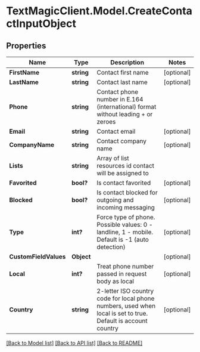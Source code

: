 # TextMagicClient.Model.CreateContactInputObject
## Properties

Name | Type | Description | Notes
------------ | ------------- | ------------- | -------------
**FirstName** | **string** | Contact first name | [optional] 
**LastName** | **string** | Contact last name | [optional] 
**Phone** | **string** | Contact phone number in E.164 (international) format without leading + or zeroes | 
**Email** | **string** | Contact email | [optional] 
**CompanyName** | **string** | Contact company name | [optional] 
**Lists** | **string** | Array of list resources id contact will be assigned to | 
**Favorited** | **bool?** | Is contact favorited | [optional] 
**Blocked** | **bool?** | Is contact blocked for outgoing and incoming messaging | [optional] 
**Type** | **int?** | Force type of phone. Possible values: 0 - landline, 1 - mobile. Default is -1 (auto detection) | [optional] 
**CustomFieldValues** | **Object** |  | [optional] 
**Local** | **int?** | Treat phone number passed in request body as local | [optional] 
**Country** | **string** | 2-letter ISO country code for local phone numbers, used when local is  set to true. Default is account country | [optional] 

[[Back to Model list]](../README.md#documentation-for-models) [[Back to API list]](../README.md#documentation-for-api-endpoints) [[Back to README]](../README.md)

